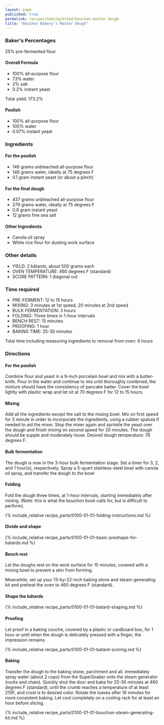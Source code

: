 ```yaml
---
layout: page
published: true
permalink: recipes/baking/bread/bouchon-master-dough
title: "Bouchon Bakery's Master Dough"
---
```


### Baker's Percentages
25% pre-fermented flour

#### Overall Formula
* 100% all-purpose flour
* 73% water
* 2% salt
* 0.2% instant yeast

Total yield: 173.2%

#### Poolish
* 100% all-purpose flour
* 100% water
* 0.07% instant yeast
    

### Ingredients
#### For the poolish
* 146 grams unbleached all-purpose flour
* 146 grams water, ideally at 75 degrees F
* 0.1 gram instant yeast (or about a pinch)

#### For the final dough
* 437 grams unbleached all-purpose flour
* 279 grams water, ideally at 75 degrees F
* 0.9 gram instant yeast
* 12 grams fine sea salt

#### Other Ingredients
* Canola oil spray
* White rice flour for dusting work surface

### Other details
* YIELD: 2 bâtards, about 500 grams each
* OVEN TEMPERATURE: 460 degrees F (standard)
* SCORE PATTERN: 1 diagonal cut

### Time required
* PRE-FERMENT: 12 to 15 hours
* MIXING: 3 minutes at 1st speed, 20 minutes at 2nd speed
* BULK FERMENTATION: 3 hours
* FOLDING: Three times in 1-hour intervals
* BENCH REST: 15 minutes
* PROOFING: 1 hour
* BAKING TIME: 25-30 minutes

Total time including measuring ingredients to removal from oven:
6 hours


### Directions
#### For the poolish
Combine flour and yeast in a 9-inch porcelain bowl and mix with a butter-knife. Pour in the water and continue to mix until thoroughly combined; the mixture should have the consistency of pancake batter. Cover the bowl lightly with plastic wrap and let sit at 70 degrees F for 12 to 15 hours. 

#### Mixing
Add all the ingredients except the salt to the mixing bowl. Mix on first speed for 3 minute in order to incorporate the ingredients, using a rubber spatula if needed to aid the mixer. Stop the mixer again and sprinkle the yeast over the dough and finish mixing on second speed for 20 minutes. The dough should be supple and moderately loose. Desired dough temperature: 76 degrees F. 


#### Bulk fermentation
The dough is now in the 3-hour bulk fermentation stage. Set a timer for 3, 2, and 1 hour(s), respectively. Spray a 5-quart stainless-steel bowl with canola oil spray, and transfer the dough to the bowl


#### Folding
Fold the dough three times, at 1-hour intervals, starting immediately after mixing. (Note: this is what the bouchon book calls for, but is difficult to perform).

{% include_relative recipe_parts/0100-01-01-folding-instructions.md %}

#### Divide and shape
{% include_relative recipe_parts/0100-01-01-basic-preshape-for-batards.md %}

#### Bench rest
Let the doughs rest on the work surface for 15 minutes, covered with a mixing bowl to prevent a skin from forming.

Meanwhile, set up your 13-by-22-inch baking stone and steam-generating kit and preheat the oven to 460 degrees F (standard).

#### Shape the bâtards
{% include_relative recipe_parts/0100-01-01-batard-shaping.md %}

#### Proofing

Let proof in a baking couche, covered by a plastic or cardboard box, for 1 hour or until when the dough is delicately pressed with a finger, the impression remains.

{% include_relative recipe_parts/0100-01-01-batard-scoring.md %}

#### Baking

Transfer the dough to the baking stone, parchment and all. Immediately spray water (about 2 cups) from the SuperSoaker onto the steam generator (rocks and chain). Quickly shut the door and bake for 25-30 minutes at 460 degrees F (standard), until the crumb reaches a temperature of at least 210F, and crust is to desired color. Rotate the loaves after 16 minutes for more consistent baking. Let cool completely on a cooling rack for at least an hour before slicing.

{% include_relative recipe_parts/0100-01-01-bouchon-steam-generating-kit.md %}
